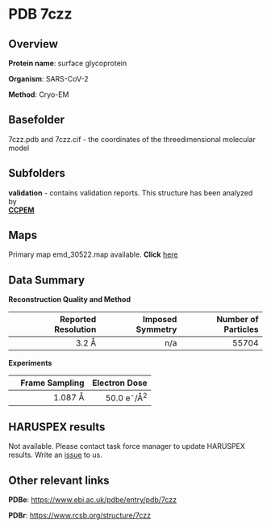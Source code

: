 # PDB 7czz

## Overview

**Protein name**: surface glycoprotein

**Organism**: SARS-CoV-2

**Method**: Cryo-EM



## Basefolder

7czz.pdb and 7czz.cif - the coordinates of the threedimensional molecular model

## Subfolders





**validation** - contains validation reports. This structure has been analyzed by <br>     [**CCPEM**](https://github.com/thorn-lab/coronavirus_structural_task_force/tree/master/pdb/surface_glycoprotein/SARS-CoV-2/7czz/validation/ccpem-validation)



## Maps

Primary map emd_30522.map available. **Click** [here](http://ftp.wwpdb.org/pub/emdb/structures/EMD-30522/map/) 

## Data Summary
**Reconstruction Quality and Method**

|   | Reported Resolution | Imposed Symmetry | Number of Particles |
|---|-------------:|----------------:|--------------:|
|   |3.2 Å|n/a|55704|

**Experiments**

|   | Frame Sampling | Electron Dose |
|---|-------------:|----------------:|
|   |1.087 Å|50.0 e<sup>-</sup>/Å<sup>2</sup>|

## HARUSPEX results

Not available. Please contact task force manager to update HARUSPEX results. Write an [issue](https://github.com/thorn-lab/coronavirus_structural_task_force/issues) to us.

## Other relevant links 
**PDBe**:  https://www.ebi.ac.uk/pdbe/entry/pdb/7czz
 
**PDBr**: https://www.rcsb.org/structure/7czz 

